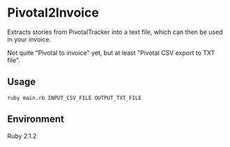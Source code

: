 # Pivotal2Invoice

Extracts stories from PivotalTracker into a text file, which can then be used in your invoice.

Not quite "Pivotal to invoice" yet, but at least "Pivotal CSV export to TXT file".

## Usage

`ruby main.rb INPUT_CSV_FILE OUTPUT_TXT_FILE`

## Environment

Ruby 2.1.2
